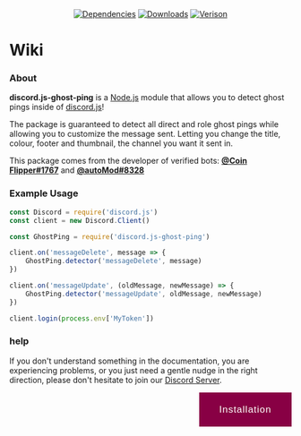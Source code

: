 <div align='center' >
    <a href='https://npmjs.com/package/discord.js-ghost-ping' ><img src='https://david-dm.org/thatsliams/discord.js-ghost-ping.svg?maxAge=3600' alt='Dependencies' ></a>
    <a href='https://npmjs.com/package/discord.js-ghost-ping' ><img src='https://img.shields.io/npm/dt/discord.js-ghost-ping.svg?maxAge=3600' alt='Downloads' ></a>
    <a href='https://npmjs.com/package/discord.js-ghost-ping' ><img src='https://img.shields.io/npm/v/discord.js-ghost-ping.svg?maxAge=3600' alt='Verison' ></a>
</div>

# **Wiki**

### **About**

**discord.js-ghost-ping** is a [Node.js](https://nodejs.org/en/) module that allows you to detect ghost pings inside of [discord.js](https://www.npmjs.com/package/discord.js)!

The package is guaranteed to detect all direct and role ghost pings while allowing you to customize the message sent. Letting you change the title, colour, footer and thumbnail, the channel you want it sent in.

This package comes from the developer of verified bots: [**@Coin Flipper#1767**](https://discord.com/oauth2/authorize?client_id=668850031012610050&scope=bot&permissions=388160) and [**@autoMod#8328**](https://discord.com/oauth2/authorize?client_id=782985846474932315&scope=bot&permissions=77038)

### Example Usage

```js
const Discord = require('discord.js')
const client = new Discord.Client()

const GhostPing = require('discord.js-ghost-ping')

client.on('messageDelete', message => {
    GhostPing.detector('messageDelete', message)
})

client.on('messageUpdate', (oldMessage, newMessage) => {
    GhostPing.detector('messageUpdate', oldMessage, newMessage)
})

client.login(process.env['MyToken'])
```

### help
If you don't understand something in the documentation, you are experiencing problems, or you just need a gentle nudge in the right direction, please don't hesitate to join our [Discord Server](https://discord.gg/2je9aJynqt).


<style type="text/css" rel="stylesheet">
.btn-block { float: right; display: flex; justify-content: space-between; }
.btn { float: right; display: flex; font-family: Arial; font-size: 17px; color: #fff; letter-spacing: 1px; line-height: 1; background-color: #804; position: relative; align-items: center; padding: 22px 36px; text-decoration: none; overflow: hidden; } 
.btn:before { position: absolute; top: 0; left: 0; display: block; width: 100%; height: 100%; background-color: rgba(255, 255, 255, .2); }
.btn:after { position: absolute; top: 1px; right: -40px; display: flex; justify-content: center; align-items: center; height: 100%; width: 40px; font-family: "Font Awesome 5 Free"; font-size: 25px; font-weight: 900; line-height: inherit; opacity: 0; }
.right:hover { padding-left: 26px; padding-right: 46px; }
</style>

<section class='btn-block' >
    <a href='https://github.com/ThatsLiamS/discord.js-ghost-ping/wiki/Installation' class='btn right'>Installation</a>
</section>